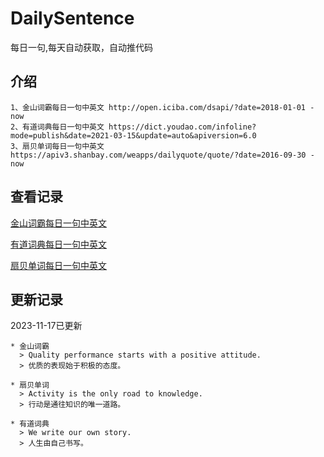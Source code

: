 # DailySentence

每日一句,每天自动获取，自动推代码

## 介绍

```
1、金山词霸每日一句中英文 http://open.iciba.com/dsapi/?date=2018-01-01 - now
2、有道词典每日一句中英文 https://dict.youdao.com/infoline?mode=publish&date=2021-03-15&update=auto&apiversion=6.0
3、扇贝单词每日一句中英文 https://apiv3.shanbay.com/weapps/dailyquote/quote/?date=2016-09-30 - now
```

## 查看记录

[金山词霸每日一句中英文](./data/iciba/)

[有道词典每日一句中英文](./data/youdao/)

[扇贝单词每日一句中英文](./data/shanbay/)

## 更新记录
2023-11-17已更新 
```
* 金山词霸
  > Quality performance starts with a positive attitude. 
  > 优质的表现始于积极的态度。

* 扇贝单词
  > Activity is the only road to knowledge.
  > 行动是通往知识的唯一道路。

* 有道词典
  > We write our own story.
  > 人生由自己书写。

```

